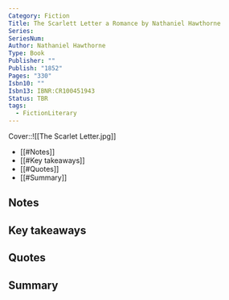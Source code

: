 ```yaml
---
Category: Fiction
Title: The Scarlett Letter a Romance by Nathaniel Hawthorne
Series: 
SeriesNum: 
Author: Nathaniel Hawthorne
Type: Book
Publisher: ""
Publish: "1852"
Pages: "330"
Isbn10: ""
Isbn13: IBNR:CR100451943
Status: TBR
tags:
  - FictionLiterary
---
```


Cover::![[The Scarlet Letter.jpg]]


- [[#Notes]]
- [[#Key takeaways]]
- [[#Quotes]]
- [[#Summary]]

## Notes

## Key takeaways

## Quotes

## Summary